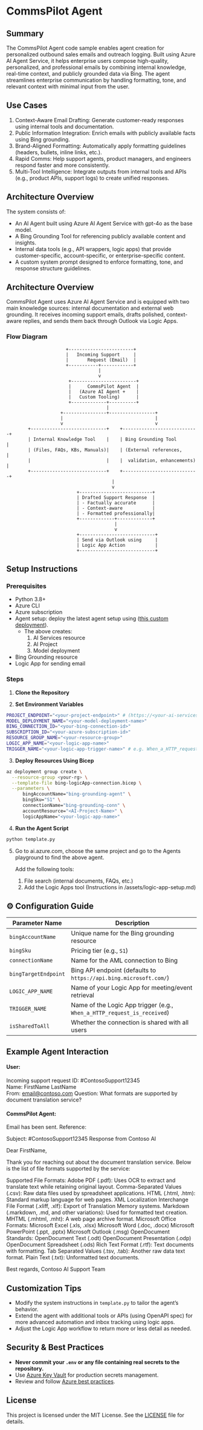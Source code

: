 # CommsPilot Agent

## Summary
The CommsPilot Agent code sample enables agent creation for personalized outbound sales emails and outreach logging. Built using Azure AI Agent Service, it helps enterprise users compose high-quality, personalized, and professional emails by combining internal knowledge, real-time context, and publicly grounded data via Bing. The agent streamlines enterprise communication by handling formatting, tone, and relevant context with minimal input from the user.

## Use Cases
1. Context-Aware Email Drafting: Generate customer-ready responses using internal tools and documentation.
2. Public Information Integration: Enrich emails with publicly available facts using Bing grounding.
3. Brand-Aligned Formatting: Automatically apply formatting guidelines (headers, bullets, inline links, etc.).
4. Rapid Comms: Help support agents, product managers, and engineers respond faster and more consistently.
5. Multi-Tool Intelligence: Integrate outputs from internal tools and APIs (e.g., product APIs, support logs) to create unified responses.

## Architecture Overview
The system consists of:

- An AI Agent built using Azure AI Agent Service with gpt-4o as the base model.
- A Bing Grounding Tool for referencing publicly available content and insights.
- Internal data tools (e.g., API wrappers, logic apps) that provide customer-specific, account-specific, or enterprise-specific content.
- A custom system prompt designed to enforce formatting, tone, and response structure guidelines.

## Architecture Overview

CommsPilot Agent uses Azure AI Agent Service and is equipped with two main knowledge sources: internal documentation and external web grounding. It receives incoming support emails, drafts polished, context-aware replies, and sends them back through Outlook via Logic Apps.

### Flow Diagram

```text
                      +------------------------+
                      |   Incoming Support     |
                      |       Request (Email)  |
                      +-----------+------------+
                                  |
                                  v
                       +------------------------+
                       |      CommsPilot Agent  |
                       |   (Azure AI Agent +    |
                       |   Custom Tooling)      |
                       +-------------+----------+
                                     |
                    +----------------+-----------------+
                    |                                  |
                    v                                  v
        +----------------------------+    +----------------------------+
        | Internal Knowledge Tool    |    | Bing Grounding Tool        |
        | (Files, FAQs, KBs, Manuals)|    | (External references,      |
        |                            |    |  validation, enhancements) |
        +----------------------------+    +----------------------------+
                                       |
                                       v
                          +---------------------------+
                          | Drafted Support Response  |
                          | - Factually accurate      |
                          | - Context-aware           |
                          | - Formatted professionally|
                          +-------------+-------------+
                                        |
                                        v
                          +----------------------------+
                          | Send via Outlook using     |
                          | Logic App Action           |
                          +----------------------------+
```

## Setup Instructions

### Prerequisites
- Python 3.8+
- Azure CLI
- Azure subscription
- Agent setup: deploy the latest agent setup using ([this custom deployment](https://github.com/azure-ai-foundry/foundry-samples/tree/main/use-cases/agents/setup/basic-setup)).
  - The above creates:
    1. AI Services resource
    2. AI Project
    3. Model deployment 
- Bing Grounding resource
- Logic App for sending email

### Steps

1. **Clone the Repository**

2. **Set Environment Variables**
```bash
PROJECT_ENDPOINT="<your-project-endpoint>" # (https://<your-ai-services-account-name>.services.ai.azure.com/api/projects/<your-project-name>)
MODEL_DEPLOYMENT_NAME="<your-model-deployment-name>"
BING_CONNECTION_ID="<your-bing-connection-id>"
SUBSCRIPTION_ID="<your-azure-subscription-id>"
RESOURCE_GROUP_NAME="<your-resource-group>"
LOGIC_APP_NAME="<your-logic-app-name>"
TRIGGER_NAME="<your-logic-app-trigger-name>" # e.g. When_a_HTTP_request_is_received
```

3. **Deploy Resources Using Bicep**
```bash
az deployment group create \
  --resource-group <your-rg> \
  --template-file bing-logicApp-connection.bicep \
  --parameters \
      bingAccountName="bing-grounding-agent" \
      bingSku="S1" \
      connectionName="bing-grounding-conn" \
      accountResource="<AI-Project-Name>" \
      logicAppName="<your-logic-app-name>"
```

4. **Run the Agent Script**
```bash
python template.py
```

5. Go to ai.azure.com, choose the same project and go to the Agents playground to find the above agent.
   
   Add the following tools:
   1. File search (internal documents, FAQs, etc.)
   2. Add the Logic Apps tool (Instructions in /assets/logic-app-setup.md)

## ⚙️ Configuration Guide

| Parameter Name         | Description                                                        |
|------------------------|--------------------------------------------------------------------|
| `bingAccountName`      | Unique name for the Bing grounding resource                        |
| `bingSku`              | Pricing tier (e.g., `S1`)                                          |
| `connectionName`       | Name for the AML connection to Bing                                |
| `bingTargetEndpoint`   | Bing API endpoint (defaults to `https://api.bing.microsoft.com/`)  |
| `LOGIC_APP_NAME`       | Name of your Logic App for meeting/event retrieval                 |
| `TRIGGER_NAME`         | Name of the Logic App trigger (e.g., `When_a_HTTP_request_is_received`) |
| `isSharedToAll`        | Whether the connection is shared with all users                    |

## Example Agent Interaction

#### User:
Incoming support request ID: #ContosoSupport12345        
Name: FirstName LastName      
From: email@contoso.com
Question: What formats are supported by document translation service? 

#### CommsPilot Agent:
Email has been sent. Reference:

Subject: #ContosoSupport12345 Response from Contoso AI

Dear FirstName,

Thank you for reaching out about the document translation service. Below is the list of file formats supported by the service:

Supported File Formats:
Adobe PDF (.pdf): Uses OCR to extract and translate text while retaining original layout.
Comma-Separated Values (.csv): Raw data files used by spreadsheet applications.
HTML (.html, .htm): Standard markup language for web pages.
XML Localization Interchange File Format (.xliff, .xlf): Export of Translation Memory systems.
Markdown (.markdown, .md, and other variations): Used for formatted text creation.
MHTML (.mhtml, .mht): A web page archive format.
Microsoft Office Formats:
Microsoft Excel (.xls, .xlsx)
Microsoft Word (.doc, .docx)
Microsoft PowerPoint (.ppt, .pptx)
Microsoft Outlook (.msg)
OpenDocument Standards:
OpenDocument Text (.odt)
OpenDocument Presentation (.odp)
OpenDocument Spreadsheet (.ods)
Rich Text Format (.rtf): Text documents with formatting.
Tab Separated Values (.tsv, .tab): Another raw data text format.
Plain Text (.txt): Unformatted text documents.

Best regards,
Contoso AI Support Team

## Customization Tips
- Modify the system instructions in `template.py` to tailor the agent’s behavior.
- Extend the agent with additional tools or APIs (using OpenAPI spec) for more advanced automation and inbox tracking using logic apps.
- Adjust the Logic App workflow to return more or less detail as needed.

## Security & Best Practices
- **Never commit your `.env` or any file containing real secrets to the repository.**
- Use [Azure Key Vault](https://learn.microsoft.com/en-us/azure/key-vault/general/basic-concepts) for production secrets management.
- Review and follow [Azure best practices](https://learn.microsoft.com/en-us/azure/architecture/best-practices/).

## License
This project is licensed under the MIT License. See the [LICENSE](./LICENSE) file for details.
```
